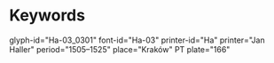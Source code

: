# Keywords
glyph-id="Ha-03_0301"
font-id="Ha-03"
printer-id="Ha"
printer="Jan Haller"
period="1505–1525"
place="Kraków"
PT plate="166"
